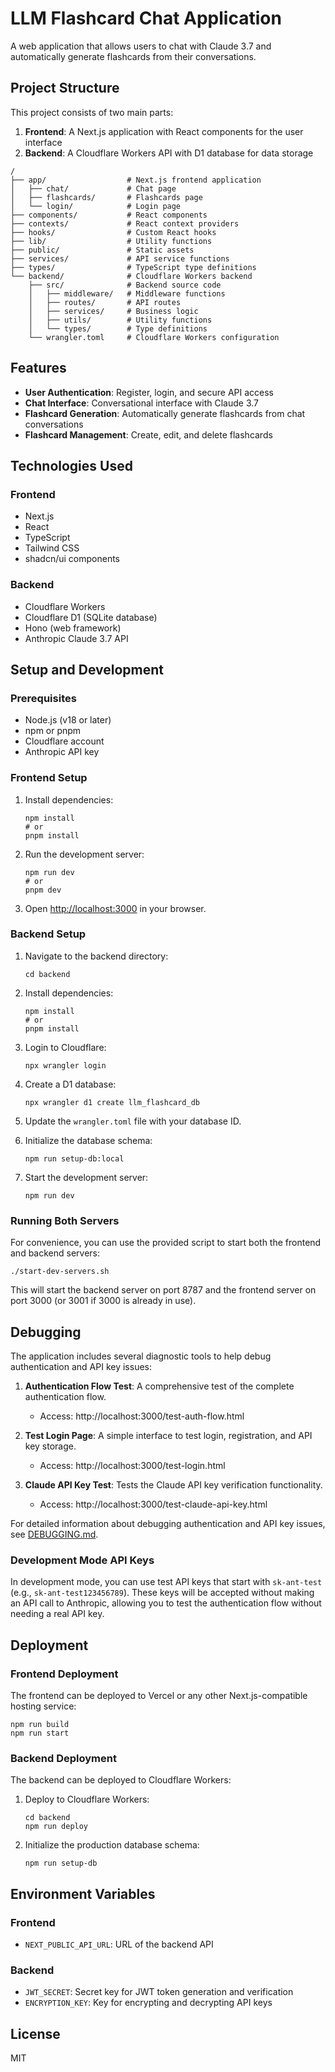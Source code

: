 # LLM Flashcard Chat Application

A web application that allows users to chat with Claude 3.7 and automatically generate flashcards from their conversations.

## Project Structure

This project consists of two main parts:

1. **Frontend**: A Next.js application with React components for the user interface
2. **Backend**: A Cloudflare Workers API with D1 database for data storage

```
/
├── app/                  # Next.js frontend application
│   ├── chat/             # Chat page
│   ├── flashcards/       # Flashcards page
│   └── login/            # Login page
├── components/           # React components
├── contexts/             # React context providers
├── hooks/                # Custom React hooks
├── lib/                  # Utility functions
├── public/               # Static assets
├── services/             # API service functions
├── types/                # TypeScript type definitions
└── backend/              # Cloudflare Workers backend
    ├── src/              # Backend source code
    │   ├── middleware/   # Middleware functions
    │   ├── routes/       # API routes
    │   ├── services/     # Business logic
    │   ├── utils/        # Utility functions
    │   └── types/        # Type definitions
    └── wrangler.toml     # Cloudflare Workers configuration
```

## Features

- **User Authentication**: Register, login, and secure API access
- **Chat Interface**: Conversational interface with Claude 3.7
- **Flashcard Generation**: Automatically generate flashcards from chat conversations
- **Flashcard Management**: Create, edit, and delete flashcards

## Technologies Used

### Frontend
- Next.js
- React
- TypeScript
- Tailwind CSS
- shadcn/ui components

### Backend
- Cloudflare Workers
- Cloudflare D1 (SQLite database)
- Hono (web framework)
- Anthropic Claude 3.7 API

## Setup and Development

### Prerequisites
- Node.js (v18 or later)
- npm or pnpm
- Cloudflare account
- Anthropic API key

### Frontend Setup

1. Install dependencies:
   ```
   npm install
   # or
   pnpm install
   ```

2. Run the development server:
   ```
   npm run dev
   # or
   pnpm dev
   ```

3. Open [http://localhost:3000](http://localhost:3000) in your browser.

### Backend Setup

1. Navigate to the backend directory:
   ```
   cd backend
   ```

2. Install dependencies:
   ```
   npm install
   # or
   pnpm install
   ```

3. Login to Cloudflare:
   ```
   npx wrangler login
   ```

4. Create a D1 database:
   ```
   npx wrangler d1 create llm_flashcard_db
   ```

5. Update the `wrangler.toml` file with your database ID.

6. Initialize the database schema:
   ```
   npm run setup-db:local
   ```

7. Start the development server:
   ```
   npm run dev
   ```

### Running Both Servers

For convenience, you can use the provided script to start both the frontend and backend servers:

```
./start-dev-servers.sh
```

This will start the backend server on port 8787 and the frontend server on port 3000 (or 3001 if 3000 is already in use).

## Debugging

The application includes several diagnostic tools to help debug authentication and API key issues:

1. **Authentication Flow Test**: A comprehensive test of the complete authentication flow.
   - Access: http://localhost:3000/test-auth-flow.html

2. **Test Login Page**: A simple interface to test login, registration, and API key storage.
   - Access: http://localhost:3000/test-login.html

3. **Claude API Key Test**: Tests the Claude API key verification functionality.
   - Access: http://localhost:3000/test-claude-api-key.html

For detailed information about debugging authentication and API key issues, see [DEBUGGING.md](DEBUGGING.md).

### Development Mode API Keys

In development mode, you can use test API keys that start with `sk-ant-test` (e.g., `sk-ant-test123456789`). These keys will be accepted without making an API call to Anthropic, allowing you to test the authentication flow without needing a real API key.

## Deployment

### Frontend Deployment

The frontend can be deployed to Vercel or any other Next.js-compatible hosting service:

```
npm run build
npm run start
```

### Backend Deployment

The backend can be deployed to Cloudflare Workers:

1. Deploy to Cloudflare Workers:
   ```
   cd backend
   npm run deploy
   ```

2. Initialize the production database schema:
   ```
   npm run setup-db
   ```

## Environment Variables

### Frontend
- `NEXT_PUBLIC_API_URL`: URL of the backend API

### Backend
- `JWT_SECRET`: Secret key for JWT token generation and verification
- `ENCRYPTION_KEY`: Key for encrypting and decrypting API keys

## License

MIT
